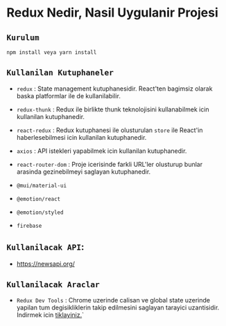 # Redux Nedir, Nasil Uygulanir Projesi

## `Kurulum`

```
npm install veya yarn install
```

## `Kullanilan Kutuphaneler`

- `redux` :
  State management kutuphanesidir. React'ten bagimsiz olarak baska platformlar ile de kullanilabilir.
- `redux-thunk` : Redux ile birlikte thunk teknolojisini kullanabilmek icin kullanilan kutuphanedir.
- `react-redux` : Redux kutuphanesi ile olusturulan `store` ile React'in haberlesebilmesi icin kullanilan kutuphanedir.
- `axios` : API istekleri yapabilmek icin kullanilan kutuphanedir.
- `react-router-dom` : Proje icerisinde farkli URL'ler olusturup bunlar arasinda gezinebilmeyi saglayan kutuphanedir.

- `@mui/material-ui`
- `@emotion/react`
- `@emotion/styled`
- `firebase`

## `Kullanilacak API`:

- https://newsapi.org/

## `Kullanilacak Araclar`

- `Redux Dev Tools` : Chrome uzerinde calisan ve global state uzerinde yapilan tum degisikliklerin takip edilmesini saglayan tarayici uzantisidir. Indirmek icin [tiklayiniz.](https://chrome.google.com/webstore/detail/redux-devtools/lmhkpmbekcpmknklioeibfkpmmfibljd?utm_source=chrome-ntp-icon)`
